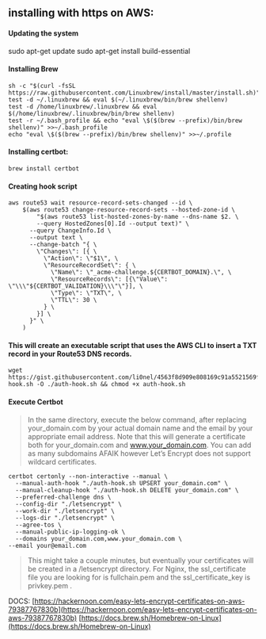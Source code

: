 ## installing with https on AWS:


#### Updating the system
sudo apt-get update
sudo apt-get install build-essential


#### Installing Brew
```
sh -c "$(curl -fsSL https://raw.githubusercontent.com/Linuxbrew/install/master/install.sh)"
test -d ~/.linuxbrew && eval $(~/.linuxbrew/bin/brew shellenv)
test -d /home/linuxbrew/.linuxbrew && eval $(/home/linuxbrew/.linuxbrew/bin/brew shellenv)
test -r ~/.bash_profile && echo "eval \$($(brew --prefix)/bin/brew shellenv)" >>~/.bash_profile
echo "eval \$($(brew --prefix)/bin/brew shellenv)" >>~/.profile
```

#### Installing certbot:

```
brew install certbot
```

#### Creating hook script
```
aws route53 wait resource-record-sets-changed --id \
    $(aws route53 change-resource-record-sets --hosted-zone-id \
        "$(aws route53 list-hosted-zones-by-name --dns-name $2. \
        --query HostedZones[0].Id --output text)" \
      --query ChangeInfo.Id \
      --output text \
      --change-batch "{ \
        \"Changes\": [{ \
          \"Action\": \"$1\", \
          \"ResourceRecordSet\": { \
            \"Name\": \"_acme-challenge.${CERTBOT_DOMAIN}.\", \
            \"ResourceRecords\": [{\"Value\": \"\\\"${CERTBOT_VALIDATION}\\\"\"}], \
            \"Type\": \"TXT\", \
            \"TTL\": 30 \
          } \
        }] \
      }" \
    )
```

#### This will create an executable script that uses the AWS CLI to insert a TXT record in your Route53 DNS records.
```
wget https://gist.githubusercontent.com/li0nel/4563f8d909e808169c91a5521569ff10/raw/cb1396d07eb91700642b27a4cd92e335498c03ca/auth-hook.sh -O ./auth-hook.sh && chmod +x auth-hook.sh
```

#### Execute Certbot
>In the same directory, execute the below command, after replacing your_domain.com by your actual domain name and the email by your appropriate email address. Note that this will generate a certificate both for your_domain.com and www.your_domain.com. You can add as many subdomains AFAIK however Let’s Encrypt does not support wildcard certificates.
```
certbot certonly --non-interactive --manual \
  --manual-auth-hook "./auth-hook.sh UPSERT your_domain.com" \
  --manual-cleanup-hook "./auth-hook.sh DELETE your_domain.com" \
  --preferred-challenge dns \
  --config-dir "./letsencrypt" \
  --work-dir "./letsencrypt" \
  --logs-dir "./letsencrypt" \
  --agree-tos \
  --manual-public-ip-logging-ok \
  --domains your_domain.com,www.your_domain.com \
--email your@email.com
```

>This might take a couple minutes, but eventually your certificates will be created in a /letsencrypt directory.
>For Nginx, the ssl_certificate file you are looking for is fullchain.pem and the ssl_certificate_key is privkey.pem .






DOCS:
[https://hackernoon.com/easy-lets-encrypt-certificates-on-aws-79387767830b](https://hackernoon.com/easy-lets-encrypt-certificates-on-aws-79387767830b)
[https://docs.brew.sh/Homebrew-on-Linux](https://docs.brew.sh/Homebrew-on-Linux)
